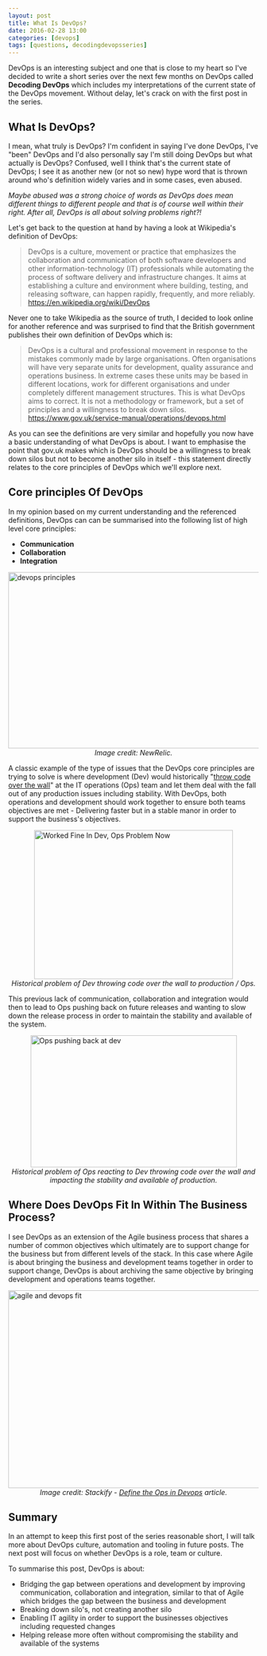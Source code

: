 ```yaml
---
layout: post
title: What Is DevOps?
date: 2016-02-28 13:00
categories: [devops]
tags: [questions, decodingdevopsseries]
---
```


DevOps is an interesting subject and one that is close to my heart so I've decided to write a short series over the next few months on DevOps called **Decoding DevOps** which includes my interpretations of the current state of the DevOps movement. Without delay, let's crack on with the first post in the series.

## What Is DevOps?
I mean, what truly is DevOps? I'm confident in saying I've done DevOps, I've "been" DevOps and I'd also personally say I'm still doing DevOps but what actually is DevOps? Confused, well I think that's the current state of DevOps; I see it as another new (or not so new) hype word that is thrown around who's definition widely varies and in some cases, even abused.

*Maybe abused was a strong choice of words as DevOps does mean different things to different people and that is of course well within their right. After all, DevOps is all about solving problems right?!*

Let's get back to the question at hand by having a look at Wikipedia's definition of DevOps:

> DevOps is a culture, movement or practice that emphasizes the collaboration and communication of both software developers and other information-technology (IT) professionals while automating the process of software delivery and infrastructure changes. It aims at establishing a culture and environment where building, testing, and releasing software, can happen rapidly, frequently, and more reliably.
> https://en.wikipedia.org/wiki/DevOps

Never one to take Wikipedia as the source of truth, I decided to look online for another reference and was surprised to find that the British government publishes their own definition of DevOps which is:  

> DevOps is a cultural and professional movement in response to the mistakes commonly made by large organisations. Often organisations will have very separate units for development, quality assurance and operations business. In extreme cases these units may be based in different locations, work for different organisations and under completely different management structures. This is what DevOps aims to correct. It is not a methodology or framework, but a set of principles and a willingness to break down silos.  
> https://www.gov.uk/service-manual/operations/devops.html

As you can see the definitions are very similar and hopefully you now have a basic understanding of what DevOps is about. I want to emphasise the point that gov.uk makes which is DevOps should be a willingness to break down silos but not to become another silo in itself - this statement directly relates to the core principles of DevOps which we'll explore next.

## Core principles Of DevOps
In my opinion based on my current understanding and the referenced definitions, DevOps can can be summarised into the following list of high level core principles:  
- **Communication**  
- **Collaboration**  
- **Integration**  

<img src="https://assets.ashleypoole.co.uk/img/2016/02/dev-ops-principles.jpg" alt="devops principles" width="794" height="354" style="margin:0px auto;display:block"/>
<center><i>Image credit: NewRelic.</i></center>  

A classic example of the type of issues that the DevOps core principles are trying to solve is where development (Dev) would historically "<a href="https://en.wikipedia.org/wiki/Traditional_engineering">throw code over the wall</a>" at the IT operations (Ops) team and let them deal with the fall out of any production issues including stability. With DevOps, both operations and development should work together to ensure both teams objectives are met - Delivering faster but in a stable manor in order to support the business's objectives.

<img src="https://assets.ashleypoole.co.uk/img/2016/02/worked-fine-in-dev.jpg" alt="Worked Fine In Dev, Ops Problem Now" width="400" height="299" style="margin:0px auto;display:block"/>
<center><i>Historical problem of Dev throwing code over the wall to production / Ops.</i></center>  

This previous lack of communication, collaboration and integration would then to lead to Ops pushing back on future releases and wanting to slow down the release process in order to maintain the stability and available of the system.

<img src="https://assets.ashleypoole.co.uk/img/2016/02/ops-vs-dev-support.png" alt="Ops pushing back at dev" width="415" height="265" style="margin:0px auto;display:block"/>
<center><i>Historical problem of Ops reacting to Dev throwing code over the wall and impacting the stability and available of production.</i></center>

## Where Does DevOps Fit In Within The Business Process?

I see DevOps as an extension of the Agile business process that shares a number of common objectives which ultimately are to support change for the business but from different levels of the stack. In this case where Agile is about bringing the business and development teams together in order to support change, DevOps is about archiving the same objective by bringing development and operations teams together.

<img src="https://assets.ashleypoole.co.uk/img/2016/02/agile-devops-fit.jpg" alt="agile and devops fit" width="669" height="397" style="margin:0px auto;display:block"/>
<center><i>Image credit: Stackify - <a href="http://stackify.com/defining-the-ops-in-devops/">Define the Ops in Devops</a> article.</i></center>

## Summary
In an attempt to keep this first post of the series reasonable short, I will talk more about DevOps culture, automation and tooling in future posts. The next post will focus on whether DevOps is a role, team or culture.

To summarise this post, DevOps is about:  
- Bridging the gap between operations and development by improving communication, collaboration and integration, similar to that of Agile which bridges the gap between the business and development  
- Breaking down silo's, not creating another silo  
- Enabling IT agility in order to support the businesses objectives including requested changes  
- Helping release more often without compromising the stability and available of the systems  
